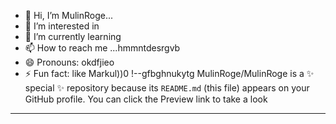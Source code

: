 - 👋 Hi, I’m MulinRoge...
- 👀 I’m interested in 
- 🌱 I’m currently learning
- 📫 How to reach me ...hmmntdesrgvb
- 😄 Pronouns: okdfjieo
- ⚡ Fun fact: like Markul))0
!--gfbghnukytg
MulinRoge/MulinRoge is a ✨ special ✨ repository because its `README.md` (this file) appears on your GitHub profile.
You can click the Preview link to take a look 
---
